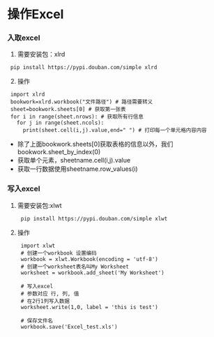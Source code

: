 #  操作Excel
### 入取excel
1. 需要安装包：xlrd
  ```
   pip install https://pypi.douban.com/simple xlrd
  ```
2. 操作
  ```
   import xlrd
   bookwork=xlrd.workbook("文件路径") # 路径需要转义
   sheet=bookwork.sheets[0] # 获取第一张表
   for i in range(sheet.nrows): # 获取所有行信息
     for j in range(sheet.ncols):
       print(sheet.cell(i,j).value,end=" ") # 打印每一个单元格内容内容

  ```
  * 除了上面bookwork.sheets[0]获取表格的信息以外，我们bookwork.sheet_by_index(0)
  * 获取单个元素，sheetname.cell(i,j).value
  * 获取一行数据使用sheetname.row_values(i)


### 写入excel
1. 需要安装包:xlwt
   ```
    pip install https://pypi.douban.com/simple xlwt
   ```
2. 操作
   ```
    import xlwt
    # 创建一个workbook 设置编码
    workbook = xlwt.Workbook(encoding = 'utf-8')
    # 创建一个worksheet表名叫My Worksheet
    worksheet = workbook.add_sheet('My Worksheet')

    # 写入excel
    # 参数对应 行, 列, 值
    # 在2行1列写入数据
    worksheet.write(1,0, label = 'this is test')

    # 保存文件名
    workbook.save('Excel_test.xls')
   ```
